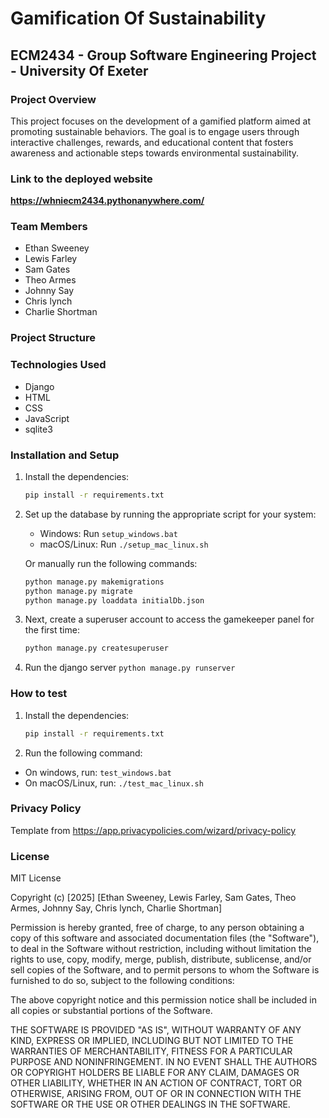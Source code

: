 # Gamification Of Sustainability

## ECM2434 - Group Software Engineering Project - University Of Exeter

### Project Overview
This project focuses on the development of a gamified platform aimed at 
promoting sustainable behaviors. The goal is to engage users through 
interactive challenges, rewards, and  educational content that fosters
awareness and actionable steps towards environmental sustainability.

### Link to the deployed website
**https://whniecm2434.pythonanywhere.com/**

### Team Members
- Ethan Sweeney
- Lewis Farley
- Sam Gates
- Theo Armes
- Johnny Say
- Chris lynch
- Charlie Shortman

### Project Structure

### Technologies Used
- Django
- HTML
- CSS
- JavaScript
- sqlite3

### Installation and Setup

1. Install the dependencies:
   ```sh
   pip install -r requirements.txt
   ```

2. Set up the database by running the appropriate script for your system:
   - Windows: Run `setup_windows.bat`
   - macOS/Linux: Run `./setup_mac_linux.sh`

   Or manually run the following commands:
   ```sh
   python manage.py makemigrations
   python manage.py migrate
   python manage.py loaddata initialDb.json
   ```
   
3. Next, create a superuser account to access the gamekeeper panel for the first time:
   ```sh
   python manage.py createsuperuser
   ```

4. Run the django server ```python manage.py runserver```

### How to test
1. Install the dependencies:
   ```sh
   pip install -r requirements.txt
   ```

2. Run the following command:
- On windows, run: `test_windows.bat`
- On macOS/Linux, run: `./test_mac_linux.sh`

### Privacy Policy
Template from https://app.privacypolicies.com/wizard/privacy-policy

### License
MIT License

Copyright (c) [2025] [Ethan Sweeney, Lewis Farley, Sam Gates, Theo Armes, Johnny Say, Chris lynch, Charlie Shortman]

Permission is hereby granted, free of charge, to any person obtaining a copy
of this software and associated documentation files (the "Software"), to deal
in the Software without restriction, including without limitation the rights
to use, copy, modify, merge, publish, distribute, sublicense, and/or sell
copies of the Software, and to permit persons to whom the Software is
furnished to do so, subject to the following conditions:

The above copyright notice and this permission notice shall be included in all
copies or substantial portions of the Software.

THE SOFTWARE IS PROVIDED "AS IS", WITHOUT WARRANTY OF ANY KIND, EXPRESS OR
IMPLIED, INCLUDING BUT NOT LIMITED TO THE WARRANTIES OF MERCHANTABILITY,
FITNESS FOR A PARTICULAR PURPOSE AND NONINFRINGEMENT. IN NO EVENT SHALL THE
AUTHORS OR COPYRIGHT HOLDERS BE LIABLE FOR ANY CLAIM, DAMAGES OR OTHER
LIABILITY, WHETHER IN AN ACTION OF CONTRACT, TORT OR OTHERWISE, ARISING FROM,
OUT OF OR IN CONNECTION WITH THE SOFTWARE OR THE USE OR OTHER DEALINGS IN THE
SOFTWARE.

